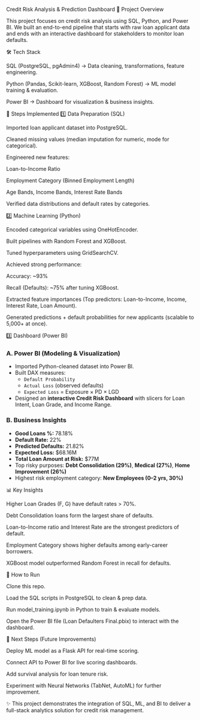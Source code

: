 Credit Risk Analysis & Prediction Dashboard
📌 Project Overview

This project focuses on credit risk analysis using SQL, Python, and Power BI.
We built an end-to-end pipeline that starts with raw loan applicant data and ends with an interactive dashboard for stakeholders to monitor loan defaults.

🛠️ Tech Stack

SQL (PostgreSQL, pgAdmin4) → Data cleaning, transformations, feature engineering.

Python (Pandas, Scikit-learn, XGBoost, Random Forest) → ML model training & evaluation.

Power BI → Dashboard for visualization & business insights.

🔑 Steps Implemented
1️⃣ Data Preparation (SQL)

Imported loan applicant dataset into PostgreSQL.

Cleaned missing values (median imputation for numeric, mode for categorical).

Engineered new features:

Loan-to-Income Ratio

Employment Category (Binned Employment Length)

Age Bands, Income Bands, Interest Rate Bands

Verified data distributions and default rates by categories.

2️⃣ Machine Learning (Python)

Encoded categorical variables using OneHotEncoder.

Built pipelines with Random Forest and XGBoost.

Tuned hyperparameters using GridSearchCV.

Achieved strong performance:

Accuracy: ~93%

Recall (Defaults): ~75% after tuning XGBoost.

Extracted feature importances (Top predictors: Loan-to-Income, Income, Interest Rate, Loan Amount).

Generated predictions + default probabilities for new applicants (scalable to 5,000+ at once).

3️⃣ Dashboard (Power BI)

### A. Power BI (Modeling & Visualization)
- Imported Python-cleaned dataset into Power BI.  
- Built DAX measures:  
  - `Default Probability`  
  - `Actual Loss` (observed defaults)  
  - `Expected Loss` = Exposure × PD × LGD  
- Designed an **interactive Credit Risk Dashboard** with slicers for Loan Intent, Loan Grade, and Income Range.

### B. Business Insights
- **Good Loans %:** 78.18%  
- **Default Rate:** 22%  
- **Predicted Defaults:** 21.82%  
- **Expected Loss:** $68.16M  
- **Total Loan Amount at Risk:** $77M  
- Top risky purposes: **Debt Consolidation (29%)**, **Medical (27%)**, **Home Improvement (26%)**  
- Highest risk employment category: **New Employees (0–2 yrs, 30%)**  


📊 Key Insights

Higher Loan Grades (F, G) have default rates > 70%.

Debt Consolidation loans form the largest share of defaults.

Loan-to-Income ratio and Interest Rate are the strongest predictors of default.

Employment Category shows higher defaults among early-career borrowers.

XGBoost model outperformed Random Forest in recall for defaults.

🚀 How to Run

Clone this repo.

Load the SQL scripts in PostgreSQL to clean & prep data.

Run model_training.ipynb in Python to train & evaluate models.

Open the Power BI file (Loan Defaulters Final.pbix) to interact with the dashboard.


📌 Next Steps (Future Improvements)

Deploy ML model as a Flask API for real-time scoring.

Connect API to Power BI for live scoring dashboards.

Add survival analysis for loan tenure risk.

Experiment with Neural Networks (TabNet, AutoML) for further improvement.

✨ This project demonstrates the integration of SQL, ML, and BI to deliver a full-stack analytics solution for credit risk management.
